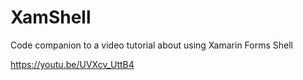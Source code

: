 # XamShell
Code companion to a video tutorial about using Xamarin Forms Shell

https://youtu.be/UVXcv_UttB4
